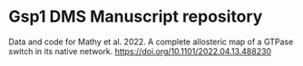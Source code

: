 # Gsp1 DMS Manuscript repository

Data and code for Mathy et al. 2022. A complete allosteric map of a GTPase switch in its native network. https://doi.org/10.1101/2022.04.13.488230

